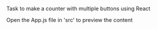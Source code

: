 Task to make a counter with multiple buttons using React

Open the App.js file in 'src' to preview the content